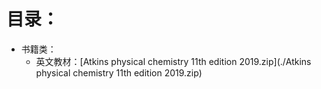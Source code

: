 # 目录：
   - 书籍类：
      - 英文教材：[Atkins physical chemistry 11th edition 2019.zip](./Atkins physical chemistry 11th edition 2019.zip)